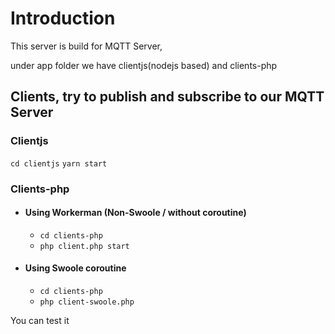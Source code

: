 # Introduction

This server is build for MQTT Server, 

under app folder we have clientjs(nodejs based) and clients-php

## Clients, try to publish and subscribe to our MQTT Server

### Clientjs
``` cd clientjs ```
``` yarn start ```

### Clients-php
- #### Using Workerman (Non-Swoole / without coroutine) 
  - ```cd clients-php```
  - ```php client.php start```

- #### Using Swoole coroutine
  - ```cd clients-php```
  - ```php client-swoole.php```

You can test it